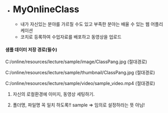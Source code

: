 * # MyOnlineClass

  * 내가 자신있는 분야를 가르칠 수도 있고 부족한 분야는 배울 수 있는 웹 어플리케이션 
  * 코치로 등록하여 수업자료를 배포하고 동영상을 업로드



#### 샘플 데이터 저장 경로(필수)


C:/online/resources/lecture/sample/image/ClassPang.jpg   (절대경로)


C:/online/resources/lecture/sample/thumbnail/ClassPang.jpg (절대경로) 


C:/online/resources/lecture/sample/video/sample_video.mp4 (절대경로)

1. 자신의 로컬환경에 이미지, 동영상 세팅하기.


3. 폴더명, 파일명 꼭 일치 하도록!! sample => 임의로 설정하라는 뜻 아님!

  

 

